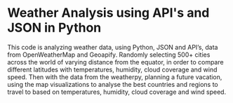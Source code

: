 # Weather Analysis using API's and JSON in Python
This code is analyzing weather data, using Python, JSON and API’s, data from OpenWeatherMap and Geoapify. Randomly selecting 500+ cities across the world of varying distance from the equator, in order to compare different latitudes with temperatures, humidity, cloud coverage and wind speed. Then with the data from the weatherpy, planning a future vacation, using the map visualizations to analyse the best countries and regions to travel to based on temperatures, humidity, cloud coverage and wind speed.

